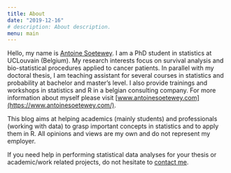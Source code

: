 ```yaml
---
title: About
date: "2019-12-16"
# description: About description.
menu: main
---
```


Hello, my name is [Antoine Soetewey](https://www.antoinesoetewey.com/). I am a PhD student in statistics at UCLouvain (Belgium). My research interests focus on survival analysis and bio-statistical procedures applied to cancer patients. In parallel with my doctoral thesis, I am teaching assistant for several courses in statistics and probability at bachelor and master’s level. I also provide trainings and workshops in statistics and R in a belgian consulting company. For more information about myself please visit [www.antoinesoetewey.com](https://www.antoinesoetewey.com/).

This blog aims at helping academics (mainly students) and professionals (working with data) to grasp important concepts in statistics and to apply them in R. All opinions and views are my own and do not represent my employer.

If you need help in performing statistical data analyses for your thesis or academic/work related projects, do not hesitate to [contact me](/contact/).